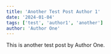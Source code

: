 ```yaml
---
title: 'Another Test Post Author 1'
date: '2024-01-04'
tags: ['test', 'author1', 'another']
author: 'Author One'
---
```


This is another test post by Author One. 